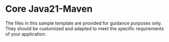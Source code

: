 # Core Java21-Maven

The files in this sample template are provided for guidance purposes only. They should be customized and adapted to meet the specific requirements of your application.
